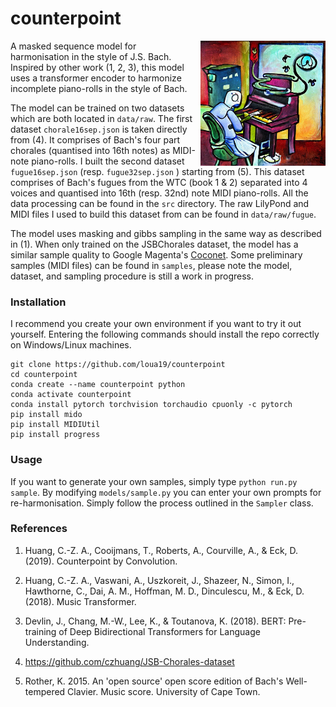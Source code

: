 
# counterpoint

<img style="float: right;margin-left: 5px;" src="piano.jpg" width="200" height="200">

A masked sequence model for harmonisation in the style of J.S. Bach. Inspired by other work (1, 2, 3), this model uses a transformer encoder to harmonize incomplete piano-rolls in the style of Bach.

The model can be trained on two datasets which are both located in ```data/raw```. The first dataset ```chorale16sep.json``` is taken directly from (4). It comprises of Bach's four part chorales (quantised into 16th notes) as MIDI-note piano-rolls. I built the second dataset ```fugue16sep.json``` (resp. ```fugue32sep.json``` ) starting from (5). This dataset comprises of Bach's fugues from the WTC (book 1 & 2) separated into 4 voices and quantised into 16th (resp. 32nd) note MIDI piano-rolls. All the data processing can be found in the ```src``` directory. The raw LilyPond and MIDI files I used to build this dataset from can be found in ```data/raw/fugue```.

The model uses masking and gibbs sampling in the same way as described in (1). When only trained on the JSBChorales dataset, the model has a similar sample quality to Google Magenta's [Coconet](https://magenta.tensorflow.org/coconet). Some preliminary samples (MIDI files) can be found in ```samples```, please note the model, dataset, and sampling procedure is still a work in progress.

### Installation

I recommend you create your own environment if you want to try it out yourself. Entering the following commands should install the repo correctly on Windows/Linux machines.

```
git clone https://github.com/loua19/counterpoint
cd counterpoint
conda create --name counterpoint python
conda activate counterpoint
conda install pytorch torchvision torchaudio cpuonly -c pytorch
pip install mido
pip install MIDIUtil
pip install progress
```

### Usage

If you want to generate your own samples, simply type ```python run.py sample```. By modifying ```models/sample.py``` you can enter your own prompts for re-harmonisation. Simply follow the process outlined in the ```Sampler``` class.

### References

1. Huang, C.-Z. A., Cooijmans, T., Roberts, A., Courville, A., & Eck, D. (2019). Counterpoint by Convolution.

2. Huang, C.-Z. A., Vaswani, A., Uszkoreit, J., Shazeer, N., Simon, I., Hawthorne, C., Dai, A. M., Hoffman, M. D., Dinculescu, M., & Eck, D. (2018). Music Transformer.

3. Devlin, J., Chang, M.-W., Lee, K., & Toutanova, K. (2018). BERT: Pre-training of Deep Bidirectional Transformers for Language Understanding.

4. https://github.com/czhuang/JSB-Chorales-dataset

5. Rother, K. 2015. An 'open source' open score edition of Bach's Well-tempered Clavier. Music score. University of Cape Town.